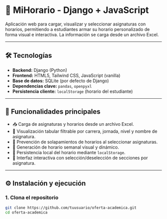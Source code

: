 # 📘 MiHorario - Django + JavaScript

Aplicación web para cargar, visualizar y seleccionar asignaturas con horarios, permitiendo a estudiantes armar su horario personalizado de forma visual e interactiva. La información se carga desde un archivo Excel.

---

## 🛠 Tecnologías

- **Backend:** Django (Python)
- **Frontend:** HTML5, Tailwind CSS, JavaScript (vanilla)
- **Base de datos:** SQLite (por defecto de Django)
- **Dependencias clave:** `pandas`, `openpyxl`
- **Persistencia cliente:** `localStorage` (horario del estudiante)

---

## 🚀 Funcionalidades principales

- 📥 Carga de asignaturas y horarios desde un archivo Excel.
- 📄 Visualización tabular filtrable por carrera, jornada, nivel y nombre de asignatura.
- 🧠 Prevención de solapamientos de horarios al seleccionar asignaturas.
- 🎨 Generación de horario semanal visual y dinámico.
- 💾 Persistencia local del horario mediante `localStorage`.
- 🔄 Interfaz interactiva con selección/deselección de secciones por asignatura.

---

## ⚙️ Instalación y ejecución

### 1. Clona el repositorio

```bash
git clone https://github.com/tuusuario/oferta-academica.git
cd oferta-academica
